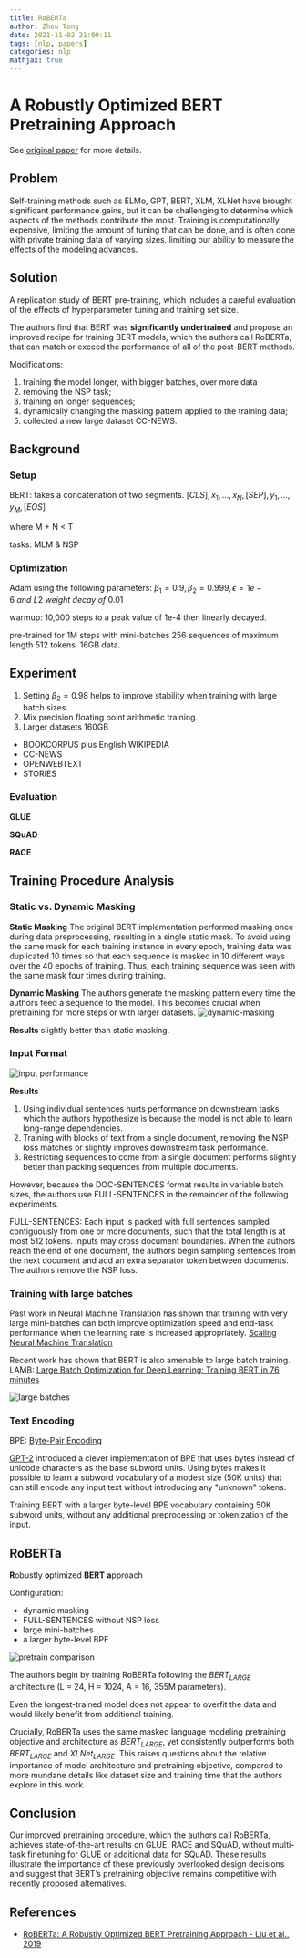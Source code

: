 ```yaml
---
title: RoBERTa
author: Zhou Tong
date: 2021-11-02 21:00:11
tags: [nlp, papers]
categories: nlp
mathjax: true
---
```



# A Robustly Optimized BERT Pretraining Approach

<!-- more -->

See [original paper](https://arxiv.org/abs/1907.11692) for more details.

## Problem

Self-training methods such as ELMo, GPT, BERT, XLM, XLNet have brought significant performance gains, but it can be challenging to determine which aspects of the methods contribute the most. Training is computationally expensive, limiting the amount of tuning that can be done, and is often done with private training data of varying sizes, limiting our ability to measure the effects of the modeling advances.

## Solution

A replication study of BERT pre-training, which includes a careful evaluation of the effects of hyperparameter tuning and training set size.

The authors find that BERT was **significantly undertrained** and propose an improved recipe for training BERT models, which the authors call RoBERTa, that can match or exceed the performance of all of the post-BERT methods.

Modifications:
1. training the model longer, with bigger batches, over more data
2. removing the NSP task;
3. training on longer sequences;
4. dynamically changing the masking pattern applied to the training data;
5. collected a new large dataset CC-NEWS.

## Background

### Setup

BERT: takes a concatenation of two segments. $[CLS], x_1, . . . , x_N,[SEP], y_1, . . . , y_M,[EOS]$

where M + N < T

tasks: MLM & NSP

### Optimization

Adam using the following parameters: $β_1 = 0.9, β_2 = 0.999, \epsilon = 1e-6\ and\ L2\ weight\ decay\ of\ 0.01$

warmup: 10,000 steps to a peak value of 1e-4 then linearly decayed.

pre-trained for 1M steps with mini-batches 256 sequences of maximum length 512 tokens. 16GB data.

## Experiment

1. Setting $β_2 = 0.98$ helps to improve stability when training with large batch sizes.
2. Mix precision floating point arithmetic training.
3. Larger datasets 160GB
  - BOOKCORPUS plus English WIKIPEDIA
  - CC-NEWS
  - OPENWEBTEXT
  - STORIES

### Evaluation

**GLUE**

**SQuAD**

**RACE**

## Training Procedure Analysis

### Static vs. Dynamic Masking

**Static Masking** The original BERT implementation performed masking once during data preprocessing, resulting in a single static mask. To avoid using the same mask for each training instance in every epoch, training data was duplicated 10 times so that each sequence is masked in 10 different ways over the 40 epochs of training. Thus, each training sequence was seen with the same mask four times during training.

**Dynamic Masking** The authors generate the masking pattern every time the authors feed a sequence to the model. This becomes crucial when pretraining for more steps or with larger datasets.
![dynamic-masking](/images/dynamic-masking.jpg)

**Results** slightly better than static masking.

### Input Format

![input performance](/images/input-performance.jpg)

**Results** 

1. Using individual sentences hurts performance on downstream tasks, which the authors hypothesize is because the model is not able to learn long-range dependencies.
2. Training with blocks of text from a single document, removing the NSP loss matches or slightly improves downstream task performance.
3. Restricting sequences to come from a single document performs slightly better than packing sequences from multiple documents.

However, because the DOC-SENTENCES format results in variable batch sizes, the authors use FULL-SENTENCES in the remainder of the following experiments.

FULL-SENTENCES: Each input is packed with full sentences sampled contiguously from one or more documents, such that the total length is at most 512 tokens. Inputs may cross document boundaries. When the authors reach the end of one document, the authors begin sampling sentences from the next document and add an extra separator token between documents. The authors remove the NSP loss.

### Training with large batches

Past work in Neural Machine Translation has shown that training with very large mini-batches can both improve optimization speed and end-task performance when the learning rate is increased appropriately.
[Scaling Neural Machine Translation](https://arxiv.org/abs/1806.00187)

Recent work has shown that BERT is also amenable to large batch training.
LAMB: [Large Batch Optimization for Deep Learning: Training BERT in 76 minutes](https://arxiv.org/abs/1904.00962)

![large batches](/images/large-batches.jpg)

### Text Encoding

BPE: [Byte-Pair Encoding](https://arxiv.org/abs/1508.07909)

[GPT-2](https://arxiv.org/abs/1609.08144) introduced a clever implementation of BPE that uses bytes instead of unicode characters as the base subword units. Using bytes makes it possible to learn a subword vocabulary of a modest size (50K units) that can still encode any input text without introducing any "unknown" tokens.

Training BERT with a larger byte-level BPE vocabulary containing 50K subword units, without any additional preprocessing or tokenization of the input.


## RoBERTa

**R**obustly **o**ptimized **BERT** **a**pproach

Configuration:
- dynamic masking
- FULL-SENTENCES without NSP loss
- large mini-batches
- a larger byte-level BPE

![pretrain comparison](/images/pretrain-comparison.jpg)

The authors begin by training RoBERTa following the $BERT_{LARGE}$ architecture (L = 24, H = 1024, A = 16, 355M parameters).

Even the longest-trained model does not appear to overfit the data and would likely benefit from additional training.

Crucially, RoBERTa uses the same masked language modeling pretraining objective and architecture as $BERT_{LARGE}$, yet consistently outperforms both $BERT_{LARGE}$ and $XLNet_{LARGE}$. This raises questions about the relative importance of model architecture and pretraining objective, compared to more mundane details like dataset size and training time that the authors explore in this work.


## Conclusion

Our improved pretraining procedure, which the authors call RoBERTa, achieves state-of-the-art results on GLUE, RACE and SQuAD, without multi-task finetuning for GLUE or additional data for SQuAD. These results illustrate the importance of these previously overlooked design decisions and suggest that BERT’s pretraining objective remains competitive with recently proposed alternatives.

## References

 - [RoBERTa: A Robustly Optimized BERT Pretraining Approach - Liu et al., 2019](https://arxiv.org/abs/1907.11692)